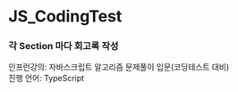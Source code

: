 # JS_CodingTest

### 각 Section 마다 회고록 작성

인프런강의: 자바스크립트 알고리즘 문제풀이 입문(코딩테스트 대비)<br>
진행 언어: TypeScript<br>
